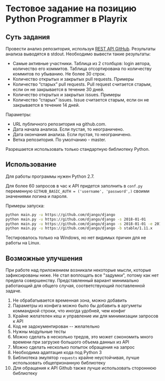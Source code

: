 # Тестовое задание на позицию Python Programmer в Playrix

## Суть задания

Провести анализ репозитория, используя [REST API GitHub](https://developer.github.com/v3/). Результаты анализа
выводятся в stdout. Необходимо вывести такие результаты:
* Самые активные участники. Таблица из 2 столбцов: login автора, количество его
коммитов. Таблица отсортирована по количеству коммитов по убыванию. Не
более 30 строк.
* Количество открытых и закрытых pull requests. Примеры
* Количество “старых” pull requests. Pull request считается старым, если он не
закрывается в течение 30 дней.
* Количество открытых и закрытых issues. Примеры
* Количество “старых” issues. Issue считается старым, если он не закрывается в
течение 14 дней.

Параметры:
* URL публичного репозитория на github.com.
* Дата начала анализа. Если пустая, то неограничено.
* Дата окончания анализа. Если пустая, то неограничено.
* Ветка репозитория. По умолчанию - master.

Разрешается использовать только стандартную библиотеку Python.

## Использование

Для работы программы нужен Python 2.7.

Для более 60 запросов в час к API придется заполнить в `conf.py`
переменную `GITHUB_BASIC_AUTH = ('username', 'password',)`
своими значениями логина и пароля.

Примеры запуска:

```bash
python main.py -u https://github.com/django/django
python main.py -u https://github.com/django/django -s 2018-01-01
python main.py -u https://github.com/django/django -s 2018-01-01 -e 2018-01-31
python main.py -u https://github.com/django/django -b stable/1.11.x
```

Тестировалось только на Windows, но нет видимых причин для не работы на Linux.

## Возможные улучшения

При работе над приложением возникали некоторые мысли, которые зафиксированы ниже.
Не стал воплощать все "задумки", потому как нет предела совершенству.
Представленный вариант минимально работающий для общего случая,
соответствующий поставленной задаче.

1. Не обрабатывается временная зона, можно добавить
2. Параметры из конфига можно было бы добавить в аргуметы коммандной строки, что иногда удобней, чем конфиг
3. Крайне желателен кеш и управление им для минимизации запросов к API
4. Код не задокументирован -- желательно
5. Нужны модульные тесты
6. Можно сделать в несколько тредов, это может сэкономить много времени при загрузке большого объема данных из API
7. Можно сделать несколько попыток обращения на запрос
8. Необходима адаптация кода под Python 3
9. Библиотека эмулятор `requests` крайне неустойчивая, лучше использовать общепризнанную библиотеку
10. Для обращения к API Github также лучше использовать стороннюю библиотеку
